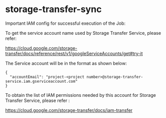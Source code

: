 # storage-transfer-sync

Important IAM config for successful execution of the Job:

To get the service account name used by Storage Transfer Service, please refer:

https://cloud.google.com/storage-transfer/docs/reference/rest/v1/googleServiceAccounts/get#try-it

The Service account will be in the format as shown below: 

```
{
  "accountEmail": "project-<project number>@storage-transfer-service.iam.gserviceaccount.com"
}
```
  
To obtain the list of IAM permissions needed by this account for Storage Transfer Service, please refer :

https://cloud.google.com/storage-transfer/docs/iam-transfer
